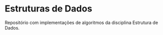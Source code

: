 # Estruturas de Dados
Repositório com implementações de algoritmos da disciplina Estrutura de Dados.
